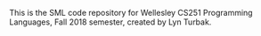 This is the SML code repository for Wellesley CS251 Programming Languages,
Fall 2018 semester, created by Lyn Turbak. 